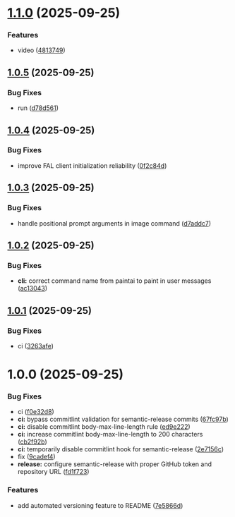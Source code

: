 # [1.1.0](https://github.com/comfy-deploy/paint/compare/v1.0.5...v1.1.0) (2025-09-25)

### Features

- video ([4813749](https://github.com/comfy-deploy/paint/commit/4813749bd88635b64b0ad91d4edfb57ad10b6b8a))

## [1.0.5](https://github.com/comfy-deploy/paint/compare/v1.0.4...v1.0.5) (2025-09-25)

### Bug Fixes

- run ([d78d561](https://github.com/comfy-deploy/paint/commit/d78d5611077e736a9ab5c68a9b78b0e2d9fdc09b))

## [1.0.4](https://github.com/comfy-deploy/paint/compare/v1.0.3...v1.0.4) (2025-09-25)

### Bug Fixes

- improve FAL client initialization reliability ([0f2c84d](https://github.com/comfy-deploy/paint/commit/0f2c84d7781968df27afa706271fb683ef76c227))

## [1.0.3](https://github.com/comfy-deploy/paint/compare/v1.0.2...v1.0.3) (2025-09-25)

### Bug Fixes

- handle positional prompt arguments in image command ([d7addc7](https://github.com/comfy-deploy/paint/commit/d7addc7b1263a3375a681018c7116e5a58405cc9))

## [1.0.2](https://github.com/comfy-deploy/paint/compare/v1.0.1...v1.0.2) (2025-09-25)

### Bug Fixes

- **cli:** correct command name from paintai to paint in user messages ([ac13043](https://github.com/comfy-deploy/paint/commit/ac13043df0982a03d0bf2d19be489882ac52a23a))

## [1.0.1](https://github.com/comfy-deploy/paint/compare/v1.0.0...v1.0.1) (2025-09-25)

### Bug Fixes

- ci ([3263afe](https://github.com/comfy-deploy/paint/commit/3263afe1328a816cb2cf2d8db2d9de7cb5a833a8))

# 1.0.0 (2025-09-25)

### Bug Fixes

- ci ([f0e32d8](https://github.com/comfy-deploy/paint/commit/f0e32d8604cc56c0fe853c177c5b197962132d39))
- **ci:** bypass commitlint validation for semantic-release commits ([67fc97b](https://github.com/comfy-deploy/paint/commit/67fc97b5301c65bc77d48981386d1f49d9c7bd6b))
- **ci:** disable commitlint body-max-line-length rule ([ed9e222](https://github.com/comfy-deploy/paint/commit/ed9e222f0ab12b7ab96470e01c907a5729d53a75))
- **ci:** increase commitlint body-max-line-length to 200 characters ([cb2f92b](https://github.com/comfy-deploy/paint/commit/cb2f92bca7a9acfec5f0923d2c21658b116690e6))
- **ci:** temporarily disable commitlint hook for semantic-release ([2e7156c](https://github.com/comfy-deploy/paint/commit/2e7156c66cf2d5b05744a43434c46382cc3b31f8))
- fix ([9cadef4](https://github.com/comfy-deploy/paint/commit/9cadef46ed2145462a4c4789e6cace3df5a07ef7))
- **release:** configure semantic-release with proper GitHub token and repository URL ([fd1f723](https://github.com/comfy-deploy/paint/commit/fd1f72331501a1a01eea86bd8bf0a2115b93a89d))

### Features

- add automated versioning feature to README ([7e5866d](https://github.com/comfy-deploy/paint/commit/7e5866d7092ced2d7ad1aa16c89869a7c29bbffa))
